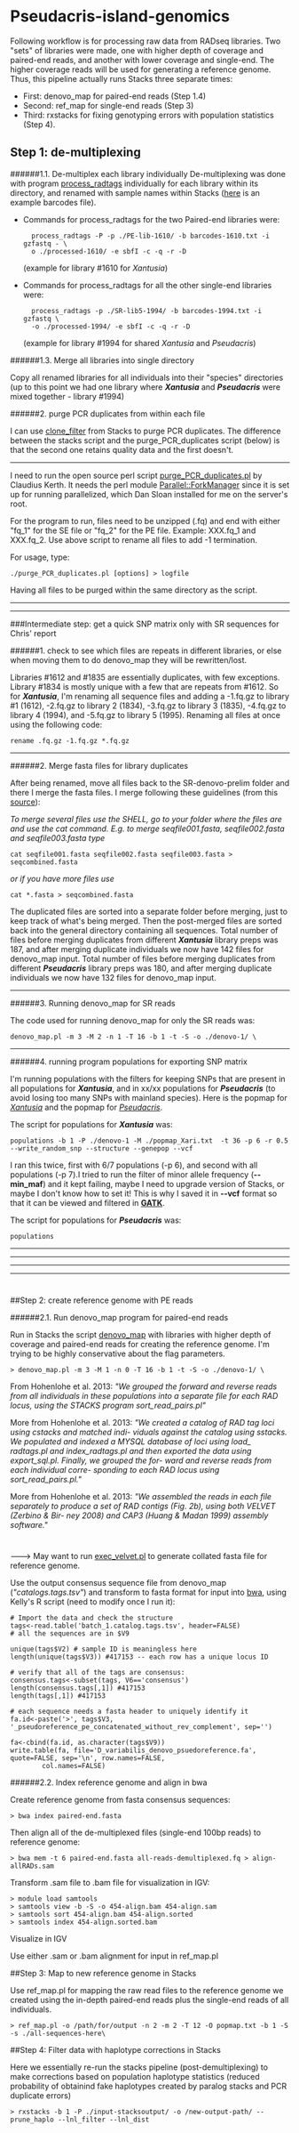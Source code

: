 # Pseudacris-island-genomics
Following workflow is for processing raw data from RADseq libraries. Two "sets" of libraries were made, one with higher depth of coverage and paired-end reads, and another with lower coverage and single-end. The higher coverage reads will be used for generating a reference genome. Thus, this pipeline actually runs Stacks three separate times:
- First: denovo_map for paired-end reads (Step 1.4)
- Second: ref_map for single-end reads (Step 3)
- Third: rxstacks for fixing genotyping errors with population statistics (Step 4). 

## Step 1: de-multiplexing

######1.1. De-multiplex each library individually
De-multiplexing was done with program [process_radtags](http://creskolab.uoregon.edu/stacks/comp/process_radtags.php) individually for each library within its directory, and renamed with sample names within Stacks ([here](https://github.com/pesalerno/Pseudacris-island-genomics/blob/master/barcodes-1933.txt) is an example barcodes file). 

- Commands for process_radtags for the two Paired-end libraries were:

		process_radtags -P -p ./PE-lib-1610/ -b barcodes-1610.txt -i gzfastq - \
		o ./processed-1610/ -e sbfI -c -q -r -D
	(example for library #1610 for *Xantusia*)
- Commands for process_radtags for all the other single-end libraries were:

		process_radtags -p ./SR-lib5-1994/ -b barcodes-1994.txt -i gzfastq \ 
		-o ./processed-1994/ -e sbfI -c -q -r -D
	(example for library #1994 for shared *Xantusia* and *Pseudacris*)


######1.3. Merge all libraries into single directory

Copy all renamed libraries for all individuals into their "species" directories (up to this point we had one library where ***Xantusia*** and ***Pseudacris*** were mixed together - library #1994)


######2. purge PCR duplicates from within each file

I can use [clone_filter](http://catchenlab.life.illinois.edu/stacks/comp/clone_filter.php) from Stacks to purge PCR duplicates. The difference between the stacks script and the purge_PCR_duplicates script (below) is that the second one retains quality data and the first doesn't. 

----------------------------------

I need to run the open source perl script [purge_PCR_duplicates.pl](https://github.com/claudiuskerth/scripts_for_RAD/blob/master/purge_PCR_duplicates.pl) by Claudius Kerth. It needs the perl module [Parallel::ForkManager](http://search.cpan.org/~dlux/Parallel-ForkManager-0.7.5/ForkManager.pm) since it is set up for running parallelized, which Dan Sloan installed for me on the server's root.

For the program to run, files need to be unzipped (.fq) and end with either
\"fq_1\" for the SE file or \"fq_2\" for the PE file. Example: XXX.fq_1 and XXX.fq_2. Use above script to rename all files to add -1 termination.

For usage, type:

	./purge_PCR_duplicates.pl [options] > logfile

Having all files to be purged within the same directory as the script.


----------------------------------------------
----------------------------------------------


###Intermediate step: get a quick SNP matrix only with SR sequences for Chris' report

######1. check to see which files are repeats in different libraries, or else when moving them to do denovo_map they will be rewritten/lost.

Libraries #1612 and #1835 are essentially duplicates, with few exceptions. Library #1834 is mostly unique with a few that are repeats from #1612. So for ***Xantusia***, I'm renaming all sequence files and adding a -1.fq.gz to library #1 (1612), -2.fq.gz to library 2 (1834), -3.fq.gz to library 3 (1835), -4.fq.gz to library 4 (1994), and -5.fq.gz to library 5 (1995). Renaming all files at once using the following code:

	rename .fq.gz -1.fq.gz *.fq.gz
	
	


------------------------------------


######2. Merge fasta files for library duplicates

After being renamed, move all files back to the SR-denovo-prelim folder and there I merge the fasta files. I merge following these guidelines (from this [source](http://www.researchgate.net/post/How_do_I_merge_several_multisequence-fasta_files_to_create_one_tree_for_subsequent_Unifrac_analysis)):

*To merge several files use the SHELL, go to your folder where the files are and use the cat command. E.g. to merge seqfile001.fasta, seqfile002.fasta and seqfile003.fasta type*

	cat seqfile001.fasta seqfile002.fasta seqfile003.fasta > seqcombined.fasta


*or if you have more files use*

	cat *.fasta > seqcombined.fasta


The duplicated files are sorted into a separate folder before merging, just to keep track of what's being merged. Then the post-merged files are sorted back into the general directory containing all sequences. Total number of files before merging duplicates from different ***Xantusia*** library preps was 187, and after merging duplicate individuals we now have 142 files for denovo_map input. Total number of files before merging duplicates from different ***Pseudacris*** library preps was 180, and after merging duplicate individuals we now have 132 files for denovo_map input. 

------------------------------------


######3. Running denovo_map for SR reads

The code used for running denovo_map for only the SR reads was:

	denovo_map.pl -m 3 -M 2 -n 1 -T 16 -b 1 -t -S -o ./denovo-1/ \



------------------------------------


######4. running program populations for exporting SNP matrix

I'm running populations with the filters for keeping SNPs that are present in all populations for ***Xantusia***, and in xx/xx populations for ***Pseudacris*** (to avoid losing too many SNPs with mainland species). Here is the popmap for [*Xantusia*](https://github.com/pesalerno/Pseudacris-island-genomics/blob/master/popmap_Xari.txt) and the popmap for [*Pseudacris*](). 

The script for populations for ***Xantusia*** was:

	populations -b 1 -P ./denovo-1 -M ./popmap_Xari.txt  -t 36 -p 6 -r 0.5 --write_random_snp --structure --genepop --vcf

I ran this twice, first with 6/7 populations (-p 6), and second with all populations (-p 7).I tried to run the filter of minor allele frequency (**--min_maf**) and it kept failing, maybe I need to upgrade version of Stacks, or maybe I don't know how to set it! This is why I saved it in **--vcf** format so that it can be viewed and filtered in [**GATK**](https://www.broadinstitute.org/gatk/).

The script for populations for ***Pseudacris*** was:

	populations 


----------------------------------------------
----------------------------------------------
----------------------------------------------
----------------------------------------------



#

#

##Step 2: create reference genome with PE reads

######2.1. Run denovo_map program for paired-end reads

Run in Stacks the script [denovo_map](http://creskolab.uoregon.edu/stacks/comp/denovo_map.php) with libraries with higher depth of coverage and paired-end reads for creating the reference genome. I'm trying to be highly conservative about the flag parameters. 

	> denovo_map.pl -m 3 -M 1 -n 0 -T 16 -b 1 -t -S -o ./denovo-1/ \


From Hohenlohe et al. 2013: *"We grouped the forward and reverse reads from all individuals in these populations into a separate file for each RAD locus, using the STACKS program sort_read_pairs.pl"*

More from Hohenlohe et al. 2013: *"We created a catalog of RAD tag loci using cstacks and matched indi- viduals against the catalog using sstacks. We populated and indexed a MYSQL database of loci using load_ radtags.pl and index_radtags.pl and then exported the data using export_sql.pl. Finally, we grouped the for- ward and reverse reads from each individual corre- sponding to each RAD locus using sort_read_pairs.pl."*

More from Hohenlohe et al. 2013: *"We assembled the reads in each file separately to produce a set of RAD contigs (Fig. 2b), using both VELVET (Zerbino & Bir- ney 2008) and CAP3 (Huang & Madan 1999) assembly software."*


#

#

#

#

#

#

#

#

#




---> May want to run [exec_velvet.pl](http://catchenlab.life.illinois.edu/stacks/comp/exec_velvet.php) to generate collated fasta file for reference genome.

Use the output consensus sequence file from denovo_map (*"catalogs.tags.tsv"*) and transform to fasta format for input into [bwa](http://bio-bwa.sourceforge.net/bwa.shtml), using Kelly's R script (need to modify once I run it):

	
	# Import the data and check the structure
	tags<-read.table('batch_1.catalog.tags.tsv', header=FALSE)
	# all the sequences are in $V9

	unique(tags$V2) # sample ID is meaningless here
	length(unique(tags$V3)) #417153 -- each row has a unique locus ID

	# verify that all of the tags are consensus:
	consensus.tags<-subset(tags, V6=='consensus')
	length(consensus.tags[,1]) #417153
	length(tags[,1]) #417153

	# each sequence needs a fasta header to uniquely identify it
	fa.id<-paste('>', tags$V3, '_pseudoreference_pe_concatenated_without_rev_complement', sep='')

	fa<-cbind(fa.id, as.character(tags$V9))
	write.table(fa, file='D_variabilis_denovo_psuedoreference.fa', quote=FALSE, sep='\n', row.names=FALSE,
            col.names=FALSE)
 

######2.2. Index reference genome and align in bwa

Create reference genome from fasta consensus sequences:

	> bwa index paired-end.fasta

Then align all of the de-multiplexed files (single-end 100bp reads) to reference genome:

	> bwa mem -t 6 paired-end.fasta all-reads-demultiplexed.fq > align-allRADs.sam
	
Transform .sam file to .bam file for visualization in IGV:

	> module load samtools
	> samtools view -b -S -o 454-align.bam 454-align.sam
	> samtools sort 454-align.bam 454-align.sorted
	> samtools index 454-align.sorted.bam

Visualize in IGV

Use either .sam or .bam alignment for input in ref_map.pl

##Step 3: Map to new reference genome in Stacks

Use ref_map.pl for mapping the raw read files to the reference genome we created using the in-depth paired-end reads plus the single-end reads of all individuals.

	> ref_map.pl -o /path/for/output -n 2 -m 2 -T 12 -O popmap.txt -b 1 -S -s ./all-sequences-here\

##Step 4: Filter data with haplotype corrections in Stacks

Here we essentially re-run the stacks pipeline (post-demultiplexing) to make corrections based on population haplotype statistics (reduced probability of obtainind fake haplotypes created by paralog stacks and PCR duplicate errors)

	> rxstacks -b 1 -P ./input-stacksoutput/ -o /new-output-path/ --prune_haplo --lnl_filter --lnl_dist 

 
